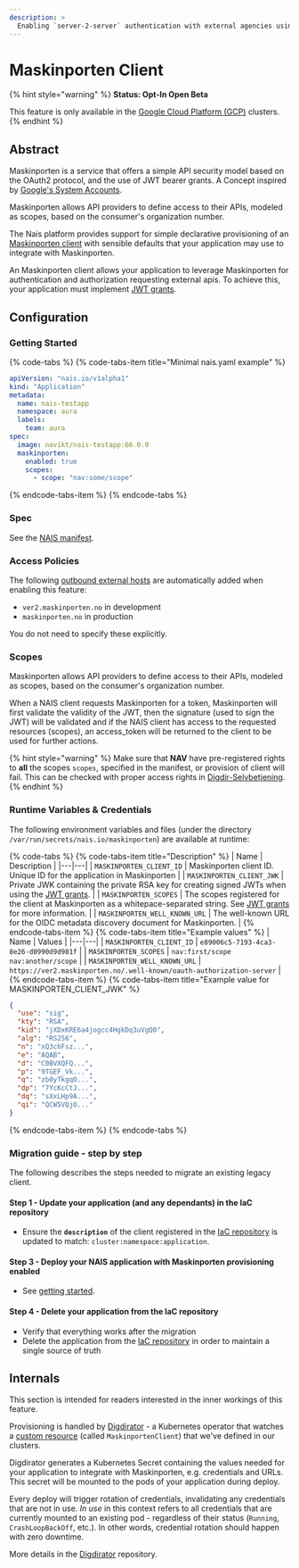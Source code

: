 ```yaml
---
description: >
  Enabling `server-2-server` authentication with external agencies using Maskinporten.
---
```


# Maskinporten Client

{% hint style="warning" %}
**Status: Opt-In Open Beta**

This feature is only available in the [Google Cloud Platform (GCP)](../../clusters/gcp.md) clusters.
{% endhint %}

## Abstract

Maskinporten is a service that offers a simple API security model based on the OAuth2 protocol, and the use of JWT bearer grants. A Concept inspired by [Google's System Accounts].

Maskinporten allows API providers to define access to their APIs, modeled as scopes, based on the consumer's organization number.

The Nais platform provides support for simple declarative provisioning of an [Maskinporten client] with sensible defaults that your application may use to integrate with Maskinporten.

An Maskinporten client allows your application to leverage Maskinporten for authentication and authorization requesting external apis. To achieve this, your application must implement [JWT grants].

## Configuration

### Getting Started

{% code-tabs %}
{% code-tabs-item title="Minimal nais.yaml example" %}
```yaml
apiVersion: "nais.io/v1alpha1"
kind: "Application"
metadata:
  name: nais-testapp
  namespace: aura
  labels:
    team: aura
spec:
  image: navikt/nais-testapp:66.0.0
  maskinporten:
    enabled: true
    scopes:
      - scope: "nav:some/scope"
```
{% endcode-tabs-item %}
{% endcode-tabs %}

### Spec

See the [NAIS manifest](../../nais-application/reference.md#spec-maskinporten).

### Access Policies

The following [outbound external hosts](../../nais-application/access-policy.md#external-services) are automatically added when enabling this feature:

- `ver2.maskinporten.no` in development
- `maskinporten.no` in production

You do not need to specify these explicitly.

### Scopes

Maskinporten allows API providers to define access to their APIs, modeled as scopes, based on the consumer's organization number.

When a NAIS client requests Maskinporten for a token, Maskinporten will first validate the validity of the JWT, then the signature (used to sign the JWT) will be validated and if the 
NAIS client has access to the requested resources (scopes), an access_token will be returned to the client to be used for further actions.

{% hint style="warning" %}
Make sure that **NAV** have pre-registered rights to **all** the scopes `scopes`, specified in the manifest, or provision of client will fail.
This can be checked with proper access rights in [Digdir-Selvbetjening].
{% endhint %}

### Runtime Variables & Credentials

The following environment variables and files (under the directory `/var/run/secrets/nais.io/maskinporten`) are available at runtime:

{% code-tabs %}
{% code-tabs-item title="Description" %}
| Name | Description |
|---|---|
| `MASKINPORTEN_CLIENT_ID` | Maskinporten client ID. Unique ID for the application in Maskinporten |
| `MASKINPORTEN_CLIENT_JWK` | Private JWK containing the private RSA key for creating signed JWTs when using the [JWT grants]. |
| `MASKINPORTEN_SCOPES` |  The scopes registered for the client at Maskinporten as a whitepace-separated string. See [JWT grants] for more information. |
| `MASKINPORTEN_WELL_KNOWN_URL` | The well-known URL for the OIDC metadata discovery document for Maskinporten. |
{% endcode-tabs-item %}
{% code-tabs-item title="Example values" %}
| Name | Values |
|---|---|
| `MASKINPORTEN_CLIENT_ID` | `e89006c5-7193-4ca3-8e26-d0990d9d981f` |
| `MASKINPORTEN_SCOPES` | `nav:first/scope nav:another/scope` |
| `MASKINPORTEN_WELL_KNOWN_URL` | `https://ver2.maskinporten.no/.well-known/oauth-authorization-server` |
{% endcode-tabs-item %}
{% code-tabs-item title="Example value for MASKINPORTEN_CLIENT_JWK" %}
```json
{
  "use": "sig",
  "kty": "RSA",
  "kid": "jXDxKRE6a4jogcc4HgkDq3uVgQ0",
  "alg": "RS256",
  "n": "xQ3chFsz...",
  "e": "AQAB",
  "d": "C0BVXQFQ...",
  "p": "9TGEF_Vk...",
  "q": "zb0yTkgqO...",
  "dp": "7YcKcCtJ...",
  "dq": "sXxLHp9A...",
  "qi": "QCW5VQjO..."
}
```
{% endcode-tabs-item %}
{% endcode-tabs %}

### Migration guide - step by step

The following describes the steps needed to migrate an existing legacy client.

#### Step 1 - Update your application (and any dependants) in the IaC repository

- Ensure the **`description`** of the client registered in the [IaC repository][IaC] is updated to match: `cluster:namespace:application`. 

#### Step 3 - Deploy your NAIS application with Maskinporten provisioning enabled

- See [getting started](#getting-started).

#### Step 4 - Delete your application from the IaC repository

- Verify that everything works after the migration
- Delete the application from the [IaC repository][IaC] in order to maintain a single source of truth

## Internals

This section is intended for readers interested in the inner workings of this feature.

Provisioning is handled by [Digdirator] - a Kubernetes operator that watches a [custom resource] (called `MaskinportenClient`) that we've defined in our clusters.

Digdirator generates a Kubernetes Secret containing the values needed for your application to integrate with Maskinporten, e.g. credentials and URLs. This secret will be mounted to the pods of your application during deploy.

Every deploy will trigger rotation of credentials, invalidating any credentials that are not in use. _In use_ in this context refers to all credentials that are currently mounted to an existing pod - regardless of their status (`Running`, `CrashLoopBackOff`, etc.). In other words, credential rotation should happen with zero downtime.

More details in the [Digdirator] repository.

[JWT grants]: https://difi.github.io/felleslosninger/maskinporten_protocol_token.html
[Google's System Accounts]: https://developers.google.com/identity/protocols/oauth2/service-account
[Maskinporten client]: https://difi.github.io/felleslosninger/maskinporten_auth_server-to-server-oauth2.html
[Digdirator]: https://github.com/nais/digdirator
[custom resource]: https://kubernetes.io/docs/concepts/extend-kubernetes/api-extension/custom-resources/
[Digdir-Selvbetjening]: https://selvbetjening-samarbeid-ver2.difi.no/auth/login
[IaC]: https://github.com/navikt/nav-maskinporten/tree/master/clients